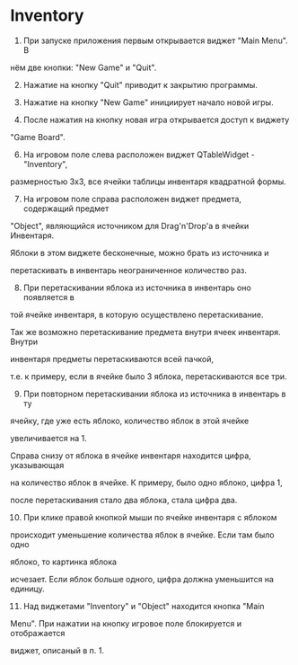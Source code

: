# Inventory
1. При запуске приложения первым открывается виджет "Main Menu". В 

нём две кнопки: "New Game" и "Quit". 

2. Нажатие на кнопку "Quit" приводит к закрытию программы. 

3. Нажатие на кнопку "New Game" инициирует начало новой игры. 

4. После нажатия на кнопку новая игра открывается доступ к виджету 

"Game Board". 

6. На игровом поле слева расположен виджет QTableWidget - "Inventory", 

размерностью 3х3, все ячейки таблицы инвентаря квадратной формы. 

7. На игровом поле справа расположен виджет предмета, содержащий предмет 

"Object", являющийся источником для Drag'n'Drop'a в ячейки Инвентаря. 

Яблоки в этом виджете бесконечные, можно брать из источника и 

перетаскивать в инвентарь неограниченное количество раз. 

8. При перетаскивании яблока из источника в инвентарь оно появляется в 

той ячейке инвентаря, в которую осуществлено перетаскивание. 

Так же возможно перетаскивание предмета внутри ячеек инвентаря. Внутри 

инвентаря предметы перетаскиваются всей пачкой, 

т.е. к примеру, если в ячейке было 3 яблока, перетаскиваются все три. 

9. При повторном перетаскивании яблока из источника в инвентарь в ту 

ячейку, где уже есть яблоко, количество яблок в этой ячейке 

увеличивается на 1. 

Справа снизу от яблока в ячейке инвентаря находится цифра, указывающая 

на количество яблок в ячейке. К примеру, было одно яблоко, цифра 1, 

после перетаскивания стало два яблока, стала цифра два. 

10. При клике правой кнопкой мыши по ячейке инвентаря с яблоком 

происходит уменьшение количества яблок в ячейке. Если там было одно 

яблоко, то картинка яблока 

исчезает. Если яблок больше одного, цифра должна уменьшится на единицу. 

11. Над виджетами "Inventory" и "Object" находится кнопка "Main 

Menu". При нажатии на кнопку игровое поле блокируется и отображается 

виджет, описаный в п. 1. 
